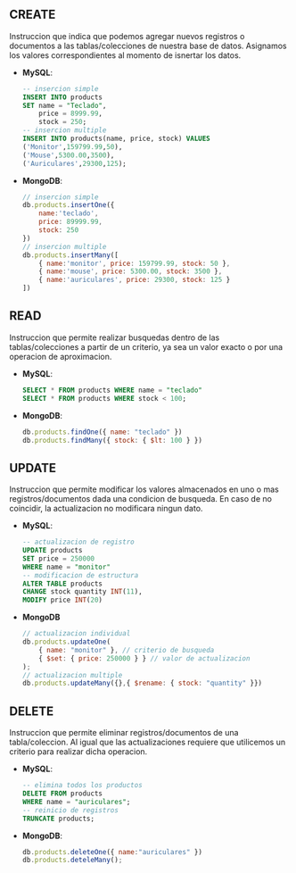 ## CREATE

Instruccion que indica que podemos agregar nuevos registros o documentos a las tablas/colecciones de nuestra base de datos. Asignamos los valores correspondientes al momento de isnertar los datos.

* __MySQL__:
    ```sql
    -- insercion simple
    INSERT INTO products
    SET name = "Teclado", 
        price = 8999.99, 
        stock = 250;
    -- insercion multiple
    INSERT INTO products(name, price, stock) VALUES
    ('Monitor',159799.99,50),
    ('Mouse',5300.00,3500),
    ('Auriculares',29300,125);
    ```
* __MongoDB__:
    ```js
    // insercion simple
    db.products.insertOne({
        name:'teclado', 
        price: 89999.99, 
        stock: 250
    })
    // insercion multiple
    db.products.insertMany([
        { name:'monitor', price: 159799.99, stock: 50 },
        { name:'mouse', price: 5300.00, stock: 3500 },
        { name:'auriculares', price: 29300, stock: 125 }
    ])
    ```

## READ

Instruccion que permite realizar busquedas dentro de las tablas/colecciones a partir de un criterio, ya sea un valor exacto o por una operacion de aproximacion.

* __MySQL__:
    ```sql
    SELECT * FROM products WHERE name = "teclado"
    SELECT * FROM products WHERE stock < 100;
    ```
* __MongoDB__:
    ```js
    db.products.findOne({ name: "teclado" })
    db.products.findMany({ stock: { $lt: 100 } })
    ```
## UPDATE

Instruccion que permite modificar los valores almacenados en uno o mas registros/documentos dada una condicion de busqueda. En caso de no coincidir, la actualizacion no modificara ningun dato.

* __MySQL__:
    ```sql
    -- actualizacion de registro
    UPDATE products
    SET price = 250000
    WHERE name = "monitor"
    -- modificacion de estructura
    ALTER TABLE products
    CHANGE stock quantity INT(11),
    MODIFY price INT(20)
    ```
* __MongoDB__
    ```js
    // actualizacion individual
    db.products.updateOne(
        { name: "monitor" }, // criterio de busqueda
        { $set: { price: 250000 } } // valor de actualizacion
    );
    // actualizacion multiple
    db.products.updateMany({},{ $rename: { stock: "quantity" }})
    ```
## DELETE

Instruccion que permite eliminar registros/documentos de una tabla/coleccion. Al igual que las actualizaciones requiere que utilicemos un criterio para realizar dicha operacion.

* __MySQL__:
    ```sql
    -- elimina todos los productos
    DELETE FROM products
    WHERE name = "auriculares";
    -- reinicio de registros
    TRUNCATE products;
    ```
* __MongoDB__:
    ```js
    db.products.deleteOne({ name:"auriculares" })
    db.products.deteleMany();
    ```